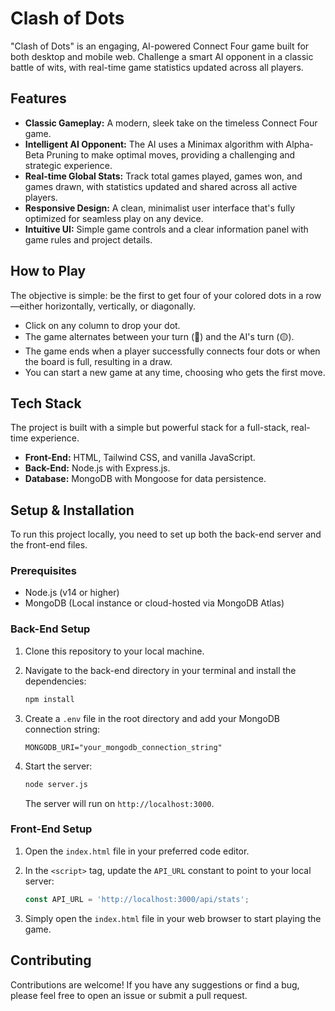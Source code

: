 # Clash of Dots

"Clash of Dots" is an engaging, AI-powered Connect Four game built for both desktop and mobile web. Challenge a smart AI opponent in a classic battle of wits, with real-time game statistics updated across all players.

## Features

*   **Classic Gameplay:** A modern, sleek take on the timeless Connect Four game.
*   **Intelligent AI Opponent:** The AI uses a Minimax algorithm with Alpha-Beta Pruning to make optimal moves, providing a challenging and strategic experience.
*   **Real-time Global Stats:** Track total games played, games won, and games drawn, with statistics updated and shared across all active players.
*   **Responsive Design:** A clean, minimalist user interface that's fully optimized for seamless play on any device.
*   **Intuitive UI:** Simple game controls and a clear information panel with game rules and project details.

## How to Play

The objective is simple: be the first to get four of your colored dots in a row—either horizontally, vertically, or diagonally.

*   Click on any column to drop your dot.
*   The game alternates between your turn (🔵) and the AI's turn (🟡).
*   The game ends when a player successfully connects four dots or when the board is full, resulting in a draw.
*   You can start a new game at any time, choosing who gets the first move.

## Tech Stack

The project is built with a simple but powerful stack for a full-stack, real-time experience.

*   **Front-End:** HTML, Tailwind CSS, and vanilla JavaScript.
*   **Back-End:** Node.js with Express.js.
*   **Database:** MongoDB with Mongoose for data persistence.

## Setup & Installation

To run this project locally, you need to set up both the back-end server and the front-end files.

### Prerequisites

*   Node.js (v14 or higher)
*   MongoDB (Local instance or cloud-hosted via MongoDB Atlas)

### Back-End Setup

1.  Clone this repository to your local machine.
2.  Navigate to the back-end directory in your terminal and install the dependencies:

    ```bash
    npm install
    ```
3.  Create a `.env` file in the root directory and add your MongoDB connection string:

    ```
    MONGODB_URI="your_mongodb_connection_string"
    ```
4.  Start the server:

    ```bash
    node server.js
    ```

    The server will run on `http://localhost:3000`.

### Front-End Setup

1.  Open the `index.html` file in your preferred code editor.
2.  In the `<script>` tag, update the `API_URL` constant to point to your local server:

    ```javascript
    const API_URL = 'http://localhost:3000/api/stats';
    ```
3.  Simply open the `index.html` file in your web browser to start playing the game.

## Contributing

Contributions are welcome! If you have any suggestions or find a bug, please feel free to open an issue or submit a pull request.
